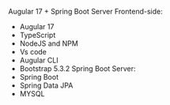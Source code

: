 Augular 17 + Spring Boot Server
Frontend-side:
+ Augular 17
+ TypeScript
+ NodeJS and NPM
+ Vs code
+ Augular CLI
+ Bootstrap 5.3.2
Spring Boot Server:
+ Spring Boot
+ Spring Data JPA
+ MYSQL

